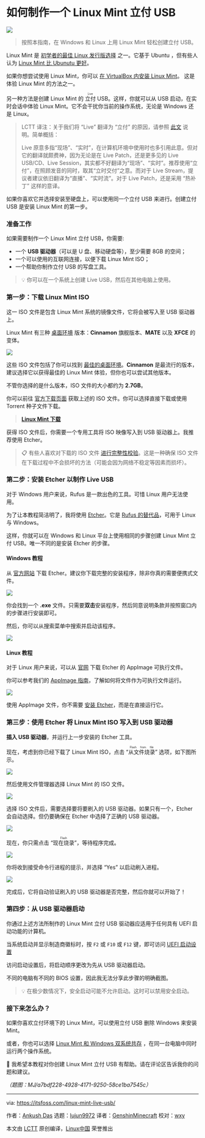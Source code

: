 [#]: subject: "Create Live Linux Mint USB"
[#]: via: "https://itsfoss.com/linux-mint-live-usb/"
[#]: author: "Ankush Das https://itsfoss.com/author/ankush/"
[#]: collector: "lujun9972"
[#]: translator: "GenshinMinecraft"
[#]: reviewer: "wxy"
[#]: publisher: "wxy"
[#]: url: "https://linux.cn/article-16255-1.html"

如何制作一个 Linux Mint 立付 USB 
======

![][0]

> 按照本指南，在 Windows 和 Linux 上用 Linux Mint 轻松创建立付 USB。

Linux Mint 是 [初学者的最佳 Linux 发行版选择][1] 之一。它基于 Ubuntu ，但有些人认为 [Linux Mint 比 Ubunutu 更好][2]。

如果你想尝试使用 Linux Mint，你可以 [在 VirtualBox 内安装 Linux Mint][3]。 这是体验 Linux Mint 的方法之一。

另一种方法是创建 Linux Mint 的 <ruby>立付<rt>Live</rt></ruby> USB。这样，你就可以从 USB 启动，在实时会话中体验 Linux Mint。它不会干扰你当前的操作系统，无论是 Windows 还是 Linux。

> LCTT 译注：关于我们将 “Live” 翻译为 “立付” 的原因，请参照 [此文](https://linux.cn/article-15496-1.html) 说明。简单概括：
> 
> Live 原意多指“现场”、“实时”，在计算机环境中使用时也多引用此意。但对它的翻译就颇费神，因为无论是在 Live Patch，还是更多见的 Live USB/CD、Live Session，其实都不好翻译为“现场”、“实时”。推荐使用“立付”，在照顾发音的同时，取其“立时交付”之意。而对于 Live Stream，提议者建议依旧翻译为“直播”、“实时流”。对于 Live Patch，还是采用 “热补丁” 这样的意译。

如果你喜欢它并选择安装至硬盘上，可以使用同一个立付 USB 来进行。创建立付 USB 是安装 Linux Mint 的第一步。

### 准备工作

如果需要制作一个 Linux Mint 立付 USB，你需要:

  * 一个 **USB 驱动器**（可以是 U 盘、移动硬盘等），至少需要 8GB 的空间；
  * 一个可以使用的互联网连接，以便下载 Linux Mint ISO；
  * 一个帮助你制作立付 USB 的写盘工具。

> 💡 你可以在一个系统上创建 Live USB，然后在其他电脑上使用。

### 第一步：下载 Linux Mint ISO

这一 ISO 文件是包含 Linux Mint 系统的镜像文件，它将会被写入至 USB 驱动器上。

Linux Mint 有三种 [桌面环境][4] 版本：**Cinnamon** 旗舰版本、**MATE** 以及 **XFCE** 的变体。

![][5]

这些 ISO 文件包括了你可以找到 [最佳的桌面环境][6]。**Cinnamon** 是最流行的版本，建议选择它以获得最佳的 Linux Mint 体验，但你也可以尝试其他版本。

不管你选择的是什么版本，ISO 文件的大小都约为 **2.7GB**。

你可以前往 [官方下载页面][7] 获取上述的 ISO 文件。你可以选择直接下载或使用 Torrent 种子文件下载。

> **[Linux Mint 下载][7]**

获得 ISO 文件后，你需要一个专用工具将 ISO 映像写入到 USB 驱动器上。我推荐使用 Etcher。

> 📋 有些人喜欢对下载的 ISO 文件 [进行完整性校验][8]。这是一种确保 ISO 文件在下载过程中不会损坏的方法（可能会因为网络不稳定等因素而损坏）。

### 第二步：安装 Etcher 以制作 Live USB

对于 Windows 用户来说，Rufus 是一款出色的工具。可惜 Linux 用户无法使用。

为了让本教程简洁明了，我将使用 [Etcher][9]。它是 [Rufus 的替代品][10]，可用于 Linux 与 Windows。

这样，你就可以在 Windows 和 Linux 平台上使用相同的步骤创建 Linux Mint 立付 USB。唯一不同的是安装 Etcher 的步骤。

#### Windows 教程

从 [官方网站][11] 下载 Etcher。建议你下载完整的安装程序，除非你真的需要便携式文件。

![][12]

你会找到一个 **.exe** 文件。只需要**双击**安装程序，然后同意说明条款并按照窗口内的步骤进行安装即可。

然后，你可以从搜索菜单中搜索并启动该程序。

![][13]

#### Linux 教程

对于 Linux 用户来说，可以从 [官网][11] 下载 Etcher 的 AppImage 可执行文件。

你可以参考我们的 [AppImage 指南][14]，了解如何将文件作为可执行文件运行。

![][15]

使用 AppImage 文件，你不需要 [安装 Etcher][9]，而是在直接运行它。

### 第三步：使用 Etcher 将 Linux Mint ISO 写入到 USB 驱动器

**插入 USB 驱动器**，并运行上一步安装的 Etcher 工具。

现在，考虑到你已经下载了 Linux Mint ISO，点击 “<ruby>从文件烧录<rt>Flash from file</rt></ruby>” 选项，如下图所示。

![][16]

然后使用文件管理器选择 Linux Mint 的 ISO 文件。

![][17]

选择 ISO 文件后，需要选择要将要刷入的 USB 驱动器。如果只有一个，Etcher 会自动选择。但仍要确保在 Etcher 中选择了正确的 USB 驱动器。

![][18]

现在，你只需点击 “<ruby>现在烧录<rt>Flash</rt></ruby>”，等待程序完成。

![][19]

你将收到接受命令行进程的提示，并选择 “Yes” 以启动刷入进程。

![][20]

完成后，它将自动验证刷入的 USB 驱动器是否完整，然后你就可以开始了！

### 第四步：从 USB 驱动器启动

你通过上述方法所制作的 Linux Mint 立付 USB 驱动器应适用于任何具有 UEFI 启动功能的计算机。

当系统启动并显示制造商徽标时，按 `F2` 或 `F10` 或 `F12` 键，即可访问 [UEFI 启动设置][21]

访问启动设置后，将启动顺序更改为先从 USB 驱动器启动。

不同的电脑有不同的 BIOS 设置，因此我无法分享此步骤的明确截图。

> 💡 在极少数情况下，安全启动可能不允许启动。这时可以禁用安全启动。

### 接下来怎么办？

如果你喜欢立付环境下的 Linux Mint，可以使用立付 USB 删除 Windows 来安装 Mint。

或者，你也可以选择 [Linux Mint 和 Windows 双系统共存][23] ，在同一台电脑中同时运行两个操作系统。

💬 我希望本教程对你创建 Linux Mint 立付 USB 有帮助。请在评论区告诉我你的问题和建议。

*（题图：MJ/a7bdf228-4928-4171-9250-58ce1ba7545c）*

--------------------------------------------------------------------------------

via: https://itsfoss.com/linux-mint-live-usb/

作者：[Ankush Das][a]
选题：[lujun9972][b]
译者：[GenshinMinecraft](https://github.com/GenshinMinecraft)
校对：[wxy](https://github.com/wxy)

本文由 [LCTT](https://github.com/LCTT/TranslateProject) 原创编译，[Linux中国](https://linux.cn/) 荣誉推出

[a]: https://itsfoss.com/author/ankush/
[b]: https://github.com/lujun9972
[1]: https://itsfoss.com/best-linux-beginners/
[2]: https://itsfoss.com/linux-mint-vs-ubuntu/
[3]: https://itsfoss.com/install-linux-mint-in-virtualbox/
[4]: https://itsfoss.com/what-is-desktop-environment/
[5]: https://itsfoss.com/content/images/2023/08/linux-mint-download-page.jpg
[6]: https://itsfoss.com/best-linux-desktop-environments/
[7]: https://www.linuxmint.com/download.php
[8]: https://itsfoss.com/checksum-tools-guide-linux/
[9]: https://itsfoss.com/install-etcher-linux/
[10]: https://itsfoss.com/live-usb-creator-linux/
[11]: https://etcher.balena.io/#download-etcher
[12]: https://itsfoss.com/content/images/2023/08/balena-etcher-windows-download.jpg
[13]: https://itsfoss.com/content/images/2023/08/balena-etcher-launch.jpg
[14]: https://itsfoss.com/use-appimage-linux/
[15]: https://itsfoss.com/content/images/2023/08/balena-etcher-appimage.png
[16]: https://itsfoss.com/content/images/2023/08/etcher-flash-from-file.jpg
[17]: https://itsfoss.com/content/images/2023/08/balena-iso-selection-windows.jpg
[18]: https://itsfoss.com/content/images/2023/08/balena-etcher-device-select.jpg
[19]: https://itsfoss.com/content/images/2023/08/balenaEtcher-flash-windows.png
[20]: https://itsfoss.com/content/images/2023/08/balenaEtcher-flashing.png
[21]: https://itsfoss.com/access-uefi-settings-windows-10/
[22]: https://itsfoss.com/content/images/size/w256h256/2022/12/android-chrome-192x192.png
[23]: https://itsfoss.com/guide-install-linux-mint-16-dual-boot-windows/
[0]: https://img.linux.net.cn/data/attachment/album/202310/05/140006qoqq9jupkczt8vgu.jpg